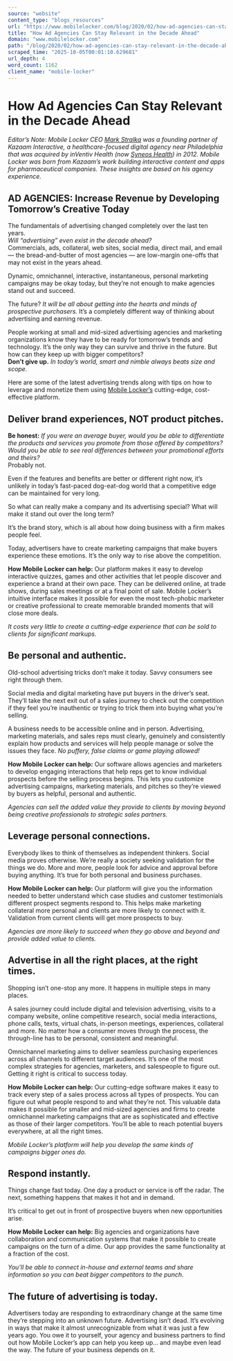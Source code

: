 ```yaml
---
source: "website"
content_type: "blogs_resources"
url: "https://www.mobilelocker.com/blog/2020/02/how-ad-agencies-can-stay-relevant-in-the-decade-ahead/"
title: "How Ad Agencies Can Stay Relevant in the Decade Ahead"
domain: "www.mobilelocker.com"
path: "/blog/2020/02/how-ad-agencies-can-stay-relevant-in-the-decade-ahead/"
scraped_time: "2025-10-05T00:01:10.629681"
url_depth: 4
word_count: 1162
client_name: "mobile-locker"
---
```


# How Ad Agencies Can Stay Relevant in the Decade Ahead

_Editor’s Note: Mobile Locker CEO [Mark Stralka](https://www.linkedin.com/in/markstralka/) was a founding partner of Kazaam Interactive, a healthcare-focused digital agency near Philadelphia that was acquired by inVentiv Health (now [Syneos Health](https://www.syneoshealth.com/)) in 2012. Mobile Locker was born from Kazaam’s work building interactive content and apps for pharmaceutical companies. These insights are based on his agency experience._

## AD AGENCIES: Increase Revenue by Developing Tomorrow’s Creative Today

The fundamentals of advertising changed completely over the last ten years.  
_Will “advertising” even exist in the decade ahead?_  
Commercials, ads, collateral, web sites, social media, direct mail, and email — the bread-and-butter of most agencies — are low-margin one-offs that may not exist in the years ahead.

Dynamic, omnichannel, interactive, instantaneous, personal marketing campaigns may be okay today, but they’re not enough to make agencies stand out and succeed.

The future? _It will be all about getting into the hearts and minds of prospective purchasers._ It’s a completely different way of thinking about advertising and earning revenue.

People working at small and mid-sized advertising agencies and marketing organizations know they have to be ready for tomorrow’s trends and technology. It’s the only way they can survive and thrive in the future. But how can they keep up with bigger competitors?  
**Don’t give up.** _In today’s world, smart and nimble always beats size and scope._

Here are some of the latest advertising trends along with tips on how to leverage and monetize them using [Mobile Locker’s](https://www.mobilelocker.com/) cutting-edge, cost-effective platform.

## Deliver brand experiences, NOT product pitches.

**Be honest:** _If you were an average buyer, would you be able to differentiate the products and services you promote from those offered by competitors? Would you be able to see real differences between your promotional efforts and theirs?_  
Probably not.

Even if the features and benefits are better or different right now, it’s unlikely in today’s fast-paced dog-eat-dog world that a competitive edge can be maintained for very long.

So what can really make a company and its advertising special? What will make it stand out over the long term?

It’s the brand story, which is all about how doing business with a firm makes people feel.

Today, advertisers have to create marketing campaigns that make buyers experience these emotions. It’s the only way to rise above the competition.

**How Mobile Locker can help:** Our platform makes it easy to develop interactive quizzes, games and other activities that let people discover and experience a brand at their own pace. They can be delivered online, at trade shows, during sales meetings or at a final point of sale. Mobile Locker’s intuitive interface makes it possible for even the most tech-phobic marketer or creative professional to create memorable branded moments that will close more deals.

_It costs very little to create a cutting-edge experience that can be sold to clients for significant markups._

## Be personal and authentic.

Old-school advertising tricks don’t make it today. Savvy consumers see right through them.

Social media and digital marketing have put buyers in the driver’s seat. They’ll take the next exit out of a sales journey to check out the competition if they feel you’re inauthentic or trying to trick them into buying what you’re selling.

A business needs to be accessible online and in person. Advertising, marketing materials, and sales reps must clearly, genuinely and consistently explain how products and services will help people manage or solve the issues they face. _No puffery, false claims or game playing allowed!_

**How Mobile Locker can help:** Our software allows agencies and marketers to develop engaging interactions that help reps get to know individual prospects before the selling process begins. This lets you customize advertising campaigns, marketing materials, and pitches so they’re viewed by buyers as helpful, personal and authentic.

_Agencies can sell the added value they provide to clients by moving beyond being creative professionals to strategic sales partners._

## Leverage personal connections.

Everybody likes to think of themselves as independent thinkers. Social media proves otherwise. We’re really a society seeking validation for the things we do. More and more, people look for advice and approval before buying anything. It’s true for both personal and business purchases.

**How Mobile Locker can help:** Our platform will give you the information needed to better understand which case studies and customer testimonials different prospect segments respond to. This helps make marketing collateral more personal and clients are more likely to connect with it. Validation from current clients will get more prospects to buy.

_Agencies are more likely to succeed when they go above and beyond and provide added value to clients._

## Advertise in all the right places, at the right times.

Shopping isn’t one-stop any more. It happens in multiple steps in many places.

A sales journey could include digital and television advertising, visits to a company website, online competitive research, social media interactions, phone calls, texts, virtual chats, in-person meetings, experiences, collateral and more. No matter how a consumer moves through the process, the through-line has to be personal, consistent and meaningful.

Omnichannel marketing aims to deliver seamless purchasing experiences across all channels to different target audiences. It’s one of the most complex strategies for agencies, marketers, and salespeople to figure out. Getting it right is critical to success today.

**How Mobile Locker can help:** Our cutting-edge software makes it easy to track every step of a sales process across all types of prospects. You can figure out what people respond to and what they’re not. This valuable data makes it possible for smaller and mid-sized agencies and firms to create omnichannel marketing campaigns that are as sophisticated and effective as those of their larger competitors. You’ll be able to reach potential buyers everywhere, at all the right times.

_Mobile Locker’s platform will help you develop the same kinds of campaigns bigger ones do._

## Respond instantly.

Things change fast today. One day a product or service is off the radar. The next, something happens that makes it hot and in demand.

It’s critical to get out in front of prospective buyers when new opportunities arise.

**How Mobile Locker can help:** Big agencies and organizations have collaboration and communication systems that make it possible to create campaigns on the turn of a dime. Our app provides the same functionality at a fraction of the cost.

_You’ll be able to connect in-house and external teams and share information so you can beat bigger competitors to the punch._

## The future of advertising is today.

Advertisers today are responding to extraordinary change at the same time they’re stepping into an unknown future. Advertising isn’t dead. It’s evolving in ways that make it almost unrecognizable from what it was just a few years ago. You owe it to yourself, your agency and business partners to find out how Mobile Locker’s app can help you keep up… and maybe even lead the way. The future of your business depends on it.